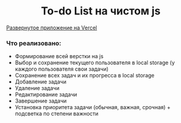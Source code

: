<h1 style="text-align: center;">To-do List на чистом js
</h1>

<a href="todo-ofgh7mp9b-din366.vercel.app" style="text-align: center;">Развернутое приложение на Vercel</a>

### Что реализовано:
<ul>
  <li>Формирование всей верстки на js</li>
  <li>Выбор и сохранение текущего пользователя в local storage (у каждого пользователя свои задачи)</li>
  <li>Сохранение всех задач и их прогресса в local storage</li>
  <li>Добавление задачи</li>
  <li>Удаление задачи</li>
  <li>Редактирование задачи</li>
  <li>Завершение задачи</li>
  <li>Установка приоритета задачи (обычная, важная, срочная) + подсветка по степени важности</li>
</ul>
